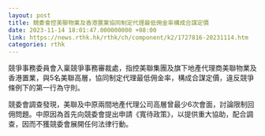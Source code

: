 ```yaml
---
layout: post
title: 競委會控美聯物業及香港置業協同制定代理最低佣金率構成合謀定價
date: 2023-11-14 18:01:47.000000000 +08:00
link: https://news.rthk.hk/rthk/ch/component/k2/1727816-20231114.htm
categories: rthk
---
```


競爭事務委員會入稟競爭事務審裁處，指控美聯集團及旗下地產代理商美聯物業及香港置業，與5名美聯高層，協同制定代理最低佣金率，構成合謀定價，違反競爭條例下的第一行為守則。 

競委會調查發現，美聯及中原兩間地產代理公司高層曾最少6次會面，討論限制回佣問題。中原因為首先向競委會提出申請《寬待政策》，以提供重大協助，配合調查，因而不獲競委會展開任何法律行動。
